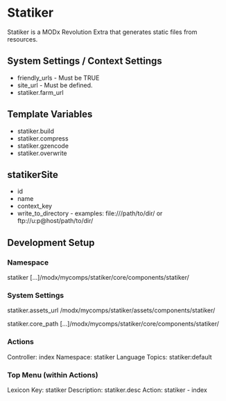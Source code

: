 
# Statiker

Statiker is a MODx Revolution Extra that generates static files from resources.

## System Settings / Context Settings

  * friendly_urls - Must be TRUE
  * site_url - Must be defined.
  * statiker.farm_url

## Template Variables

  * statiker.build
  * statiker.compress
  * statiker.gzencode
  * statiker.overwrite

## statikerSite

  * id
  * name
  * context_key
  * write_to_directory - examples: file:///path/to/dir/ or ftp://u:p@host/path/to/dir/

## Development Setup

### Namespace

statiker
[...]/modx/mycomps/statiker/core/components/statiker/

### System Settings

statiker.assets_url
/modx/mycomps/statiker/assets/components/statiker/

statiker.core_path
[...]/modx/mycomps/statiker/core/components/statiker/

### Actions

Controller: index
Namespace: statiker
Language Topics: statiker:default

### Top Menu (within Actions)

Lexicon Key: statiker
Description: statiker.desc
Action: statiker - index
